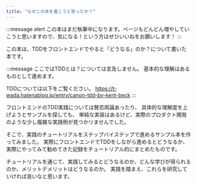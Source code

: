 ```yaml
---
title: "なぜこの本を書こうと思ったか？"
---
```


:::message alert
この本はまだ執筆中になります。ページもどんどん増やしていこうと思いますので、気になる！という方はぜひいいねをお願いします！
:::

この本は、TDDをフロントエンドでやると「どうなる」のか？について書いた本です。

:::message
ここではTDDとは？については言及しません。
基本的な理解はあるものとして進めます。

TDDについては以下をご覧ください。
https://t-wada.hatenablog.jp/entry/canon-tdd-by-kent-beck
:::


フロントエンドのTDD実践については賛否両論あったり、
具体的な理解度を上げようとサンプルを探しても、
単純な実装はあるけど、実際のプロダクト開発のような少し複雑な実践例が見つかリませんでした。

そこで、実践のチュートリアルをステップバイステップで進めるサンプル本を作ってみました。
実際にフロントエンドでTDDをしながら進めるとどうなるか、実際にやってみて勧めてきた記録をチュートリアル的にまとめたものです。

チュートリアルを通じて、実践してみるとどうなるのか、どんな学びが得られるのか、メリットデメリットはどうなるのか。
実践を踏まえ、これらを研究していければ良いなと思います。

